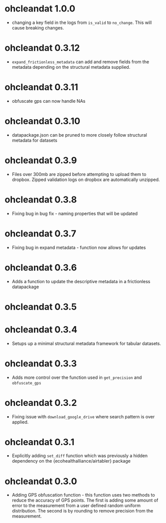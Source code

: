 # ohcleandat 1.0.0

* changing a key field in the logs from `is_valid` to `no_change`. This will
cause breaking changes.

# ohcleandat 0.3.12

* `expand_frictionless_metadata` can add and remove fields from the metadata depending
on the structural metadata supplied. 

# ohcleandat 0.3.11

* obfuscate gps can now handle NAs

# ohcleandat 0.3.10

* datapackage.json can be pruned to more closely follow structural metadata for
datasets

# ohcleandat 0.3.9

* Files over 300mb are zipped before attempting to upload them to dropbox. Zipped validation logs on dropbox are automatically unzipped. 

# ohcleandat 0.3.8

* Fixing bug in bug fix - naming properties that will be updated

# ohcleandat 0.3.7

* Fixing bug in expand metadata - function now allows for updates

# ohcleandat 0.3.6

* Adds a function to update the descriptive metadata in a frictionless datapackage

# ohcleandat 0.3.5

# ohcleandat 0.3.4

* Setups up a minimal structural metadata framework for tabular datasets. 

# ohcleandat 0.3.3

* Adds more control over the function used in `get_precision` and `obfuscate_gps`

# ohcleandat 0.3.2

* Fixing issue with `download_google_drive` where search pattern is over applied.

# ohcleandat 0.3.1

* Explicitly adding `set_diff` function which was previously a hidden dependency on the {ecohealthalliance/airtabler} package

# ohcleandat 0.3.0

* Adding GPS obfuscation function - this function uses two methods to reduce the
accuracy of GPS points. The first is adding some amount of error to the measurement
from a user defined random uniform distribution. The second is by rounding to
remove precision from the measurement. 
